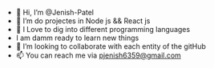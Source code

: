 - 👋 Hi, I’m @Jenish-Patel
- 👀 I’m do projectes in Node js && React js 
- 🌱 I Love to dig into different programming languages
- I am damm ready to learn new things
- 💞️ I’m looking to collaborate with each entity of the gitHub
- 📫 You can reach me via pjenish6359@gmail.com

<!---
Jenish-999/Jenish-999 is a ✨ special ✨ repository because its `README.md` (this file) appears on your GitHub profile.
You can click the Preview link to take a look at your changes.
--->
